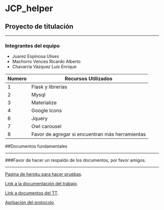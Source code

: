 # JCP_helper
## Proyecto de titulación
***
### Integrantes del equipo
* Juarez Espinosa Ulises
* Machorro Vences Ricardo Alberto
* Chavarría Vázquez Luis Enrique

Numero | Recursos Utilizados
 ------------ | ------------- 
1 | Flask y librerias
2 | Mysql
3 | Materialize
4 | Google Icons
6 | Jquery
7 | Owl carousel
8 | Favor de agregar si encuentran más herramientas



##Documentos fundamentales
***
###Favor de hacer un respaldo de los documentos, por favor amigos.

***
[Pagina de heroku para hacer pruebas](https://jcphelperdos.herokuapp.com/).

[Link a la documentación del trabajo](https://docs.google.com/document/d/1oxEhEVl6O1erCn2nud5_2VKQUbxIlUUT/edit).

[Link a documentos del TT](https://drive.google.com/drive/folders/1xM7VRvivOMT78cPrdiXmzwETw2PiQeVK).

[Aprbación del protocolo](https://drive.google.com/file/d/1TtiE5vmOUr62eWuJAX9T_ZUzeF34hmzr/view?usp=sharing).


